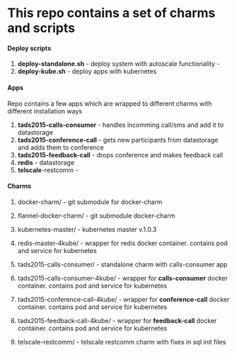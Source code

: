# This repo contains a set of charms and scripts

#### Deploy scripts

1. **deploy-standalone.sh** - deploy system with autoscale functionality - 
2. **deploy-kube.sh** - deploy apps with kubernetes 

#### Apps
Repo contains a few apps which are wrapped to different charms with different installation ways

1. **tads2015-calls-consumer** - handles incomming call/sms and add it to datastorage
2. **tads2015-conference-call** - gets new participants from datastorage and adds them to conference
3. **tads2015-feedback-call** - drops conference and makes feedback call
4. **redis** - datastorage 
5. **telscale**-restcomm - 

#### Charms

1. docker-charm/ - git submodule for docker-charm

2. flannel-docker-charm/ - git submodule docker-charm

3. kubernetes-master/ - kubernetes master v.1.0.3

4. redis-master-4kube/ - wrapper for redis docker container. contains pod and service for kubernetes

5. tads2015-calls-consumer/ - standalone charm with calls-consumer app

6. tads2015-calls-consumer-4kube/ - wrapper for **calls-consumer** docker container. contains pod and service for kubernetes

7. tads2015-conference-call-4kube/ - wrapper for **conference-call** docker container. contains pod and service for kubernetes

8. tads2015-feedback-call-4kube/ - wrapper for **feedback-call** docker container. contains pod and service for kubernetes

9. telscale-restcomm/ - telscale restcomm charm with fixes in sql init files

